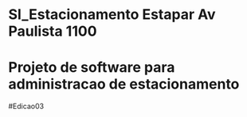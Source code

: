 # SI_Estacionamento Estapar Av Paulista 1100
# Projeto de software para administracao de estacionamento
#Edicao03
